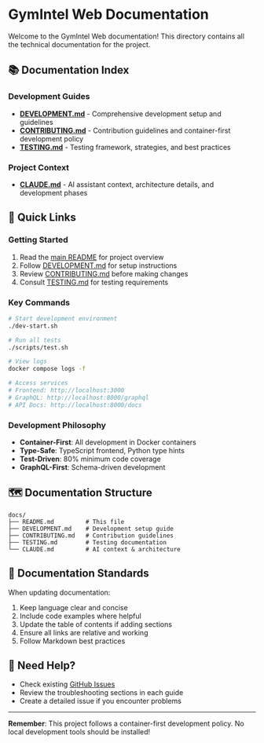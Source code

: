 # GymIntel Web Documentation

Welcome to the GymIntel Web documentation! This directory contains all the technical documentation for the project.

## 📚 Documentation Index

### Development Guides
- **[DEVELOPMENT.md](DEVELOPMENT.md)** - Comprehensive development setup and guidelines
- **[CONTRIBUTING.md](CONTRIBUTING.md)** - Contribution guidelines and container-first development policy
- **[TESTING.md](TESTING.md)** - Testing framework, strategies, and best practices

### Project Context
- **[CLAUDE.md](CLAUDE.md)** - AI assistant context, architecture details, and development phases

## 🔗 Quick Links

### Getting Started
1. Read the [main README](../README.md) for project overview
2. Follow [DEVELOPMENT.md](DEVELOPMENT.md) for setup instructions
3. Review [CONTRIBUTING.md](CONTRIBUTING.md) before making changes
4. Consult [TESTING.md](TESTING.md) for testing requirements

### Key Commands
```bash
# Start development environment
./dev-start.sh

# Run all tests
./scripts/test.sh

# View logs
docker compose logs -f

# Access services
# Frontend: http://localhost:3000
# GraphQL: http://localhost:8000/graphql
# API Docs: http://localhost:8000/docs
```

### Development Philosophy
- **Container-First**: All development in Docker containers
- **Type-Safe**: TypeScript frontend, Python type hints
- **Test-Driven**: 80% minimum code coverage
- **GraphQL-First**: Schema-driven development

## 🗺️ Documentation Structure

```
docs/
├── README.md         # This file
├── DEVELOPMENT.md    # Development setup guide
├── CONTRIBUTING.md   # Contribution guidelines
├── TESTING.md        # Testing documentation
└── CLAUDE.md         # AI context & architecture
```

## 📝 Documentation Standards

When updating documentation:
1. Keep language clear and concise
2. Include code examples where helpful
3. Update the table of contents if adding sections
4. Ensure all links are relative and working
5. Follow Markdown best practices

## 🤝 Need Help?

- Check existing [GitHub Issues](https://github.com/a-deal/gymintel-web/issues)
- Review the troubleshooting sections in each guide
- Create a detailed issue if you encounter problems

---

**Remember**: This project follows a container-first development policy. No local development tools should be installed!